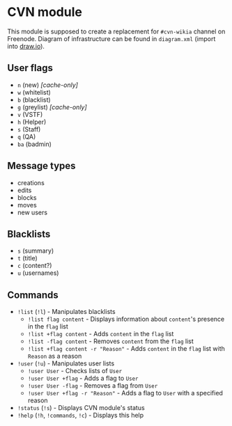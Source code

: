 # CVN module
This module is supposed to create a replacement for `#cvn-wikia` channel on Freenode. Diagram of infrastructure can be found in `diagram.xml` (import into [draw.io](https://draw.io)).

## User flags
- `n` (new) *[cache-only]*
- `w` (whitelist)
- `b` (blacklist)
- `g` (greylist) *[cache-only]*
- `v` (VSTF)
- `h` (Helper)
- `s` (Staff)
- `q` (QA)
- `ba` (badmin)

## Message types
- creations
- edits
- blocks
- moves
- new users

## Blacklists
- `s` (summary)
- `t` (title)
- `c` (content?)
- `u` (usernames)

## Commands
- `!list` (`!l`) - Manipulates blacklists
    - `!list flag content` - Displays information about `content`'s presence in the `flag` list
    - `!list +flag content` - Adds `content` in the `flag` list
    - `!list -flag content` - Removes `content` from the `flag` list
    - `!list +flag content -r "Reason"` - Adds `content` in the `flag` list with `Reason` as a reason
- `!user` (`!u`) - Manipulates user lists
    - `!user User` - Checks lists of `User`
    - `!user User +flag` - Adds a flag to `User`
    - `!user User -flag` - Removes a flag from `User`
    - `!user User +flag -r "Reason"` - Adds a flag to `User` with a specified reason
- `!status` (`!s`) - Displays CVN module's status
- `!help` (`!h`, `!commands`, `!c`) - Displays this help
